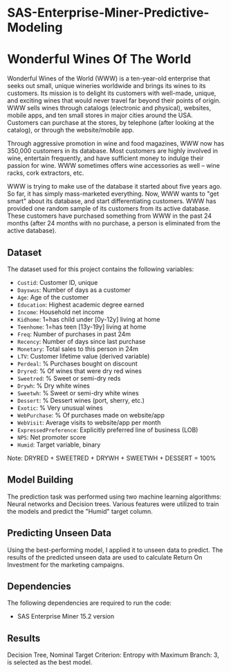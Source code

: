 # SAS-Enterprise-Miner-Predictive-Modeling 

# Wonderful Wines Of The World 

Wonderful Wines of the World (WWW) is a ten-year-old enterprise that seeks out small, unique wineries worldwide and brings its wines to its customers. Its mission is to delight its customers with well-made, unique, and exciting wines that would never travel far beyond their points of origin.
WWW sells wines through catalogs (electronic and physical), websites, mobile apps, and ten small stores in major cities around the USA. Customers can purchase at the stores, by telephone (after looking at the catalog), or through the website/mobile app.

Through aggressive promotion in wine and food magazines, WWW now has 350,000 customers in its database. Most customers are highly involved in wine, entertain frequently, and have sufficient money to indulge their passion for wine. WWW sometimes offers wine accessories as well – wine racks, cork extractors, etc.

WWW is trying to make use of the database it started about five years ago. So far, it has simply mass-marketed everything. Now, WWW wants to "get smart" about its database, and start differentiating customers. 
WWW has provided one random sample of its customers from its active database. These customers have purchased something from WWW in the past 24 months (after 24 months with no purchase, a person is eliminated from the active database).

## Dataset

The dataset used for this project contains the following variables:

- `Custid`: Customer ID, unique
- `Dayswus`: Number of days as a customer
- `Age`: Age of the customer
- `Education`: Highest academic degree earned
- `Income`: Household net income
- `Kidhome`: 1=has child under [0y-12y] living at home
- `Teenhome`: 1=has teen [13y-19y] living at home
- `Freq`: Number of purchases in past 24m
- `Recency`: Number of days since last purchase
- `Monetary`: Total sales to this person in 24m
- `LTV`: Customer lifetime value (derived variable)
- `Perdeal`: % Purchases bought on discount
- `Dryred`: % Of wines that were dry red wines
- `Sweetred`: % Sweet or semi-dry reds
- `Drywh`: % Dry white wines
- `Sweetwh`: % Sweet or semi-dry white wines
- `Dessert`: % Dessert wines (port, sherry, etc.)
- `Exotic`: % Very unusual wines
- `WebPurchase`: % Of purchases made on website/app
- `WebVisit`: Average visits to website/app per month
- `ExpressedPreference`: Explicitly preferred line of business (LOB)
- `NPS`: Net promoter score
- `Humid`: Target variable, binary

Note: DRYRED + SWEETRED + DRYWH + SWEETWH + DESSERT = 100%

## Model Building

The prediction task was performed using two machine learning algorithms: Neural networks and Decision trees. Various features were utilized to train the models and predict the "Humid" target column.

## Predicting Unseen Data

Using the best-performing model, I applied it to unseen data to predict. The results of the predicted unseen data are used to calculate Return On Investment for the marketing campaigns. 

## Dependencies

The following dependencies are required to run the code:

- SAS Enterprise Miner 15.2 version

## Results 

Decision Tree, Nominal Target Criterion: Entropy with Maximum Branch: 3, is selected as the best model. 
